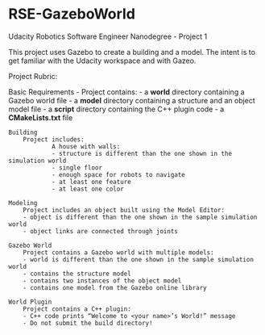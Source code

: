 # RSE-GazeboWorld
Udacity Robotics Software Engineer Nanodegree - Project 1

This project uses Gazebo to create a building and a model. The intent is to get familiar with the Udacity workspace and with Gazeo.

Project Rubric:

Basic Requirements - Project contains:
	- a **world** directory containing a Gazebo world file
	- a **model** directory containing a structure and an object model file
	- a **script** directory containing the C++ plugin code
	- a **CMakeLists.txt** file

	Building
		Project includes:
				A house with walls:
				- structure is different than the one shown in the simulation world
				- single floor
				- enough space for robots to navigate
				- at least one feature
				- at least one color

	Modeling
		Project includes an object built using the Model Editor:
		- object is different than the one shown in the sample simulation world
		- object links are connected through joints

	Gazebo World
		Project contains a Gazebo world with multiple models:
		- world is different than the one shown in the sample simulation world
		- contains the structure model
		- contains two instances of the object model
		- contains one model from the Gazebo online library

	World Plugin
		Project contains a C++ plugin:
		- C++ code prints “Welcome to <your name>’s World!” message
		- Do not submit the build directory!

